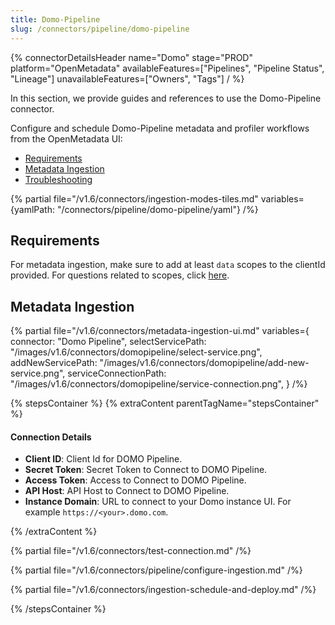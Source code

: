 ```yaml
---
title: Domo-Pipeline
slug: /connectors/pipeline/domo-pipeline
---
```


{% connectorDetailsHeader
name="Domo"
stage="PROD"
platform="OpenMetadata"
availableFeatures=["Pipelines", "Pipeline Status", "Lineage"]
unavailableFeatures=["Owners", "Tags"]
/ %}

In this section, we provide guides and references to use the Domo-Pipeline connector.

Configure and schedule Domo-Pipeline metadata and profiler workflows from the OpenMetadata UI:

- [Requirements](#requirements)
- [Metadata Ingestion](#metadata-ingestion)
- [Troubleshooting](/connectors/pipeline/domo-pipeline/troubleshooting)

{% partial file="/v1.6/connectors/ingestion-modes-tiles.md" variables={yamlPath: "/connectors/pipeline/domo-pipeline/yaml"} /%}

## Requirements

For metadata ingestion, make sure to add at least `data` scopes to the clientId provided.
For questions related to scopes, click [here](https://developer.domo.com/portal/1845fc11bbe5d-api-authentication).

## Metadata Ingestion

{% partial 
  file="/v1.6/connectors/metadata-ingestion-ui.md" 
  variables={
    connector: "Domo Pipeline", 
    selectServicePath: "/images/v1.6/connectors/domopipeline/select-service.png",
    addNewServicePath: "/images/v1.6/connectors/domopipeline/add-new-service.png",
    serviceConnectionPath: "/images/v1.6/connectors/domopipeline/service-connection.png",
} 
/%}

{% stepsContainer %}
{% extraContent parentTagName="stepsContainer" %}

#### Connection Details

- **Client ID**: Client Id for DOMO Pipeline.
- **Secret Token**: Secret Token to Connect to DOMO Pipeline.
- **Access Token**: Access to Connect to DOMO Pipeline.
- **API Host**: API Host to Connect to DOMO Pipeline.
- **Instance Domain**: URL to connect to your Domo instance UI. For example `https://<your>.domo.com`.

{% /extraContent %}

{% partial file="/v1.6/connectors/test-connection.md" /%}

{% partial file="/v1.6/connectors/pipeline/configure-ingestion.md" /%}

{% partial file="/v1.6/connectors/ingestion-schedule-and-deploy.md" /%}

{% /stepsContainer %}
